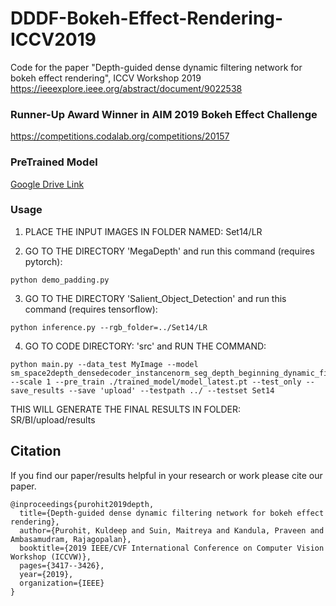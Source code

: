 # DDDF-Bokeh-Effect-Rendering-ICCV2019
Code for the paper "Depth-guided dense dynamic filtering network for bokeh effect rendering", ICCV Workshop 2019
https://ieeexplore.ieee.org/abstract/document/9022538

### Runner-Up Award Winner in AIM 2019 Bokeh Effect Challenge
https://competitions.codalab.org/competitions/20157

<h3>PreTrained Model</h3>

[Google Drive Link](http://openaccess.thecvf.com/content_CVPR_2019/html/Purohit_Bringing_Alive_Blurred_Moments_CVPR_2019_paper.html)


<h3>Usage</h3>

1. PLACE THE INPUT IMAGES IN FOLDER NAMED: Set14/LR

2. GO TO THE DIRECTORY 'MegaDepth' and run this command (requires pytorch):
```
python demo_padding.py 
```
3. GO TO THE DIRECTORY 'Salient_Object_Detection' and run this command (requires tensorflow):
```
python inference.py --rgb_folder=../Set14/LR
```
4. GO TO CODE DIRECTORY: 'src' and  RUN THE COMMAND:  
```
python main.py --data_test MyImage --model sm_space2depth_densedecoder_instancenorm_seg_depth_beginning_dynamic_filter_separatedecoder --scale 1 --pre_train ./trained_model/model_latest.pt --test_only --save_results --save 'upload' --testpath ../ --testset Set14
```

THIS WILL GENERATE THE FINAL RESULTS IN FOLDER: SR/BI/upload/results



## Citation

If you find our paper/results helpful in your research or work please cite our paper.

```
@inproceedings{purohit2019depth,
  title={Depth-guided dense dynamic filtering network for bokeh effect rendering},
  author={Purohit, Kuldeep and Suin, Maitreya and Kandula, Praveen and Ambasamudram, Rajagopalan},
  booktitle={2019 IEEE/CVF International Conference on Computer Vision Workshop (ICCVW)},
  pages={3417--3426},
  year={2019},
  organization={IEEE}
}
```

